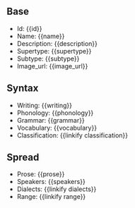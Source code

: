 ## Base
- <span class="text-field" data-tooltip="Text">Id</span>: {{id}}
- <span class="text-field" data-tooltip="Text">Name</span>: {{name}}
- <span class="text-field" data-tooltip="Text">Description</span>: {{description}}
- <span class="text-field" data-tooltip="Text">Supertype</span>: {{supertype}}
- <span class="text-field" data-tooltip="Text">Subtype</span>: {{subtype}}
- <span class="text-field" data-tooltip="Text">Image_url</span>: {{image_url}}

## Syntax
- <span class="string" data-tooltip="Text">Writing</span>: {{writing}}
- <span class="string" data-tooltip="Text">Phonology</span>: {{phonology}}
- <span class="string" data-tooltip="Text">Grammar</span>: {{grammar}}
- <span class="string" data-tooltip="Text">Vocabulary</span>: {{vocabulary}}
- <span class="link-field" data-tooltip="Single Construct">Classification</span>: {{linkify classification}}

## Spread
- <span class="string" data-tooltip="Text">Prose</span>: {{prose}}
- <span class="integer" data-tooltip="Number, max: 0">Speakers</span>: {{speakers}}
- <span class="multi-link-field" data-tooltip="Multi Language">Dialects</span>: {{linkify dialects}}
- <span class="multi-link-field" data-tooltip="Multi Location">Range</span>: {{linkify range}}

